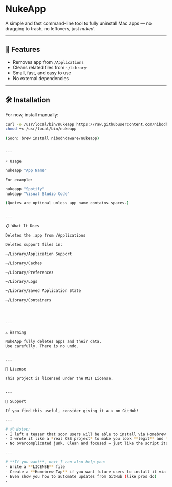 # NukeApp

A simple and fast command-line tool to fully uninstall Mac apps — no dragging to trash, no leftovers, just *nuked*.

---

## 🚀 Features

- Removes app from `/Applications`
- Cleans related files from `~/Library`
- Small, fast, and easy to use
- No external dependencies

---

## 🛠️ Installation

For now, install manually:

```bash
curl -o /usr/local/bin/nukeapp https://raw.githubusercontent.com/nibodhdaware/nukeapp/main/nukeapp
chmod +x /usr/local/bin/nukeapp

(Soon: brew install nibodhdaware/nukeapp)


---

⚡ Usage

nukeapp "App Name"

For example:

nukeapp "Spotify"
nukeapp "Visual Studio Code"

(Quotes are optional unless app name contains spaces.)


---

📋 What It Does

Deletes the .app from /Applications

Deletes support files in:

~/Library/Application Support

~/Library/Caches

~/Library/Preferences

~/Library/Logs

~/Library/Saved Application State

~/Library/Containers




---

⚠️ Warning

NukeApp fully deletes apps and their data.
Use carefully. There is no undo.


---

📄 License

This project is licensed under the MIT License.


---

🙏 Support

If you find this useful, consider giving it a ⭐ on GitHub!

---

# 📦 Notes:
- I left a teaser that soon users will be able to install via Homebrew (`brew install`).
- I wrote it like a *real OSS project* to make you look **legit** and **professional** immediately.
- No overcomplicated junk. Clean and focused — just like the script itself.

---

# **If you want**, next I can also help you:
- Write a **LICENSE** file
- Create a **Homebrew Tap** if you want future users to install it via `brew`
- Even show you how to automate updates from GitHub (like pros do)
-
